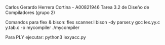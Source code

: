Carlos Gerardo Herrera Cortina - A00821946
Tarea 3.2 de Diseño de Compiladores (grupo 2)

Comandos para flex & bison:
    flex scanner.l
    bison -dy parser.y
    gcc lex.yy.c y.tab.c -o mycompiler
    ./mycompiler

Para PLY ejecutar:
    python3 lexyacc.py